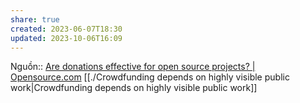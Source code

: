 ```yaml
---
share: true
created: 2023-06-07T18:30
updated: 2023-10-06T16:09
---
```

Nguồn:: [Are donations effective for open source projects? | Opensource.com](https://opensource.com/business/13/7/donations-open-source-projects)
[[./Crowdfunding depends on highly visible public work|Crowdfunding depends on highly visible public work]]

